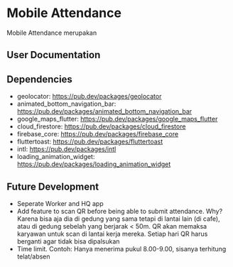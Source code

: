 # Mobile Attendance
Mobile Attendance merupakan 

## User Documentation

## Dependencies
- geolocator: https://pub.dev/packages/geolocator
- animated_bottom_navigation_bar: https://pub.dev/packages/animated_bottom_navigation_bar
- google_maps_flutter: https://pub.dev/packages/google_maps_flutter
- cloud_firestore: https://pub.dev/packages/cloud_firestore
- firebase_core: https://pub.dev/packages/firebase_core
- fluttertoast: https://pub.dev/packages/fluttertoast
- intl: https://pub.dev/packages/intl
- loading_animation_widget: https://pub.dev/packages/loading_animation_widget

## Future Development
- Seperate Worker and HQ app
- Add feature to scan QR before being able to submit attendance. Why? Karena bisa aja dia di gedung yang sama tetapi di lantai lain (di cafe), atau di gedung sebelah yang berjarak < 50m. QR akan memaksa karyawan untuk scan di lantai kerja mereka. Setiap hari QR harus berganti agar tidak bisa dipalsukan
- Time limit. Contoh: Hanya menerima pukul 8.00-9.00, sisanya terhitung telat/absen
